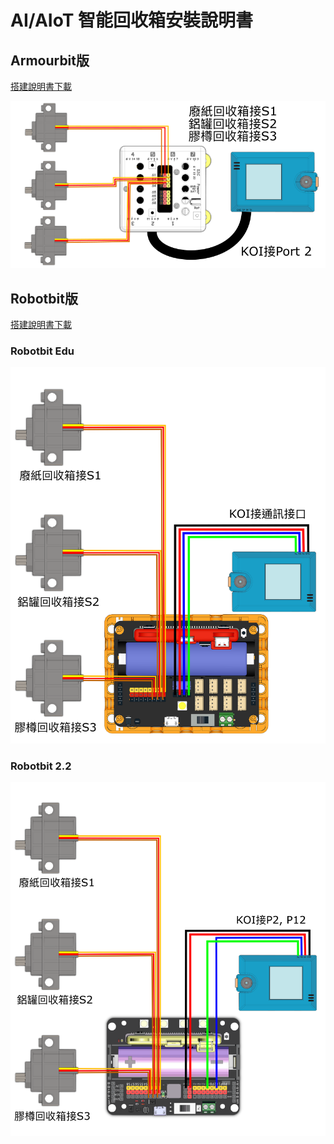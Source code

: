# AI/AIoT 智能回收箱安裝說明書

## Armourbit版

[搭建說明書下載](https://drive.google.com/file/d/1IBUlW5PhXEalHHotNKG1V5WK1bQOPeuZ/view?usp=sharing)

![](./images/armour_wire.png)

## Robotbit版

[搭建說明書下載](https://drive.google.com/file/d/1IBUlW5PhXEalHHotNKG1V5WK1bQOPeuZ/view?usp=sharing)

### Robotbit Edu

![](./images/robotbitedu_wire.png)

### Robotbit 2.2

![](./images/robotbit2.2wire.png)